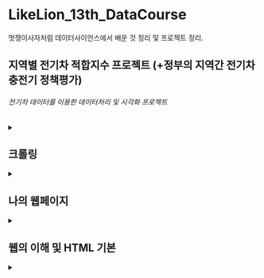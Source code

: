 # LikeLion_13th_DataCourse
멋쟁이사자처럼 데이터사이언스에서 배운 것 정리 및 프로젝트 정리.



## 지역별 전기차 적합지수 프로젝트 (+정부의 지역간 전기차 충전기 정책평가)
  ###### 전기차 데이터를 이용한 데이터처리 및 시각화 프로젝트
    
  
<details>
<summary></summary>
  <div markdown="1">

  </div>
</details>



## 크롤링
<details>
<summary></summary>
<div markdown="1">

  + 코스닥 정보 크롤링
    - 네이버 금융 코스닥 크롤링 [link](https://github.com/saimino/LikeLion_DataCourse/blob/main/codeclass/2021.09.08/05_stack_get.py)
  + 영화 댓글 크롤링
    - 댓글을 파일 [code](https://github.com/saimino/LikeLion_DataCourse/blob/main/codeclass/2021.09.09/kbj_wordcloud/14_movie.py)
    - 댓글을 wordcloud를 이용해 시각화 [code](https://github.com/saimino/LikeLion_DataCourse/blob/main/codeclass/2021.09.09/kbj_wordcloud/14_movie_vis.py) [이미지](https://github.com/saimino/LikeLion_DataCourse/blob/main/codeclass/2021.09.09/kbj_wordcloud/myfig2.png)
</div>
</details>
  
  
 
## 나의 웹페이지
<details>
<summary></summary>
<div markdown="1">
  
  + main [link](https://github.com/saimino/LikeLion_DataCourse/blob/main/01_web_html/%EA%B9%80%EB%B2%94%EC%A4%91_homepage/main.html) [web](https://saimino.github.io/LikeLion_DataCourse/01_web_html/my_web/main.html)
      - my01 [link](https://github.com/saimino/LikeLion_DataCourse/blob/main/01_web_html/%EA%B9%80%EB%B2%94%EC%A4%91_homepage/my01.html)
      - my02 [link](https://github.com/saimino/LikeLion_DataCourse/blob/main/01_web_html/%EA%B9%80%EB%B2%94%EC%A4%91_homepage/my02.html)
      - my03 [link](https://github.com/saimino/LikeLion_DataCourse/blob/main/01_web_html/%EA%B9%80%EB%B2%94%EC%A4%91_homepage/my03.html)
      - my_gallery [link](https://github.com/saimino/LikeLion_DataCourse/blob/main/01_web_html/my_web/15_my_gallery.html)
 </div>
</details>
  
 
 
## 웹의 이해 및 HTML 기본
<details>
<summary></summary>
<div markdown="1">

  + HTML 기본 이해
    - title tag [link](https://github.com/saimino/LikeLion_DataCourse/web_html/01_html_title.html)
    - body, p tag [link](https://saimino.github.io/LikeLion_DataCourse/project/korea_charger.html)
    - a, img tag [link](https://github.com/saimino/LikeLion_DataCourse/blob/main/web_html/03_html_link_img.html)
    - div, span, ul, ol, li tag [link](https://github.com/saimino/LikeLion_13th_DataCourse/blob/main/web_html/04_html_div_span.html)
    - summary(background, text color, tooltip, h1-h6 tag) [link](https://github.com/kbjung/LikeLion_DataCourse/blob/main/web_html/05_html_summary.html)
  + CSS 기본 이해
    - 나의 갤러리[link](https://saimino.github.io/LikeLion_13th_DataCourse/02_css_gallery/15_my_gallery.html) [code](https://github.com/saimino/LikeLion_13th_DataCourse/blob/main/02_css_gallery/15_my_gallery.html)
</div>
</details>
